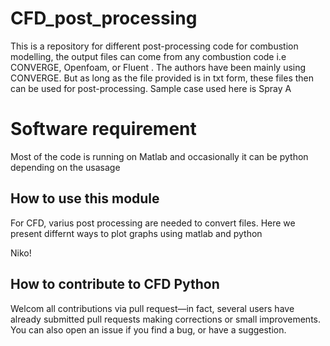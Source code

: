 # CFD_post_processing
This is a repository for different post-processing code for combustion modelling, the output files can come from any combustion code i.e CONVERGE, Openfoam,  or Fluent . The authors have been mainly using CONVERGE. But as long as the file provided is in txt form, these files then can be used for post-processing. Sample case used here is Spray A

# Software requirement 
Most of the code is running on Matlab and occasionally it can be python depending on the usasage 


## How to use this module
For CFD, varius post processing are needed to convert files. Here we present differnt ways to plot graphs using matlab and python


Niko!

## How to contribute to CFD Python

Welcom all contributions via pull request—in fact, several users have already submitted pull requests making corrections or small improvements. You can also open an issue if you find a bug, or have a suggestion. 
